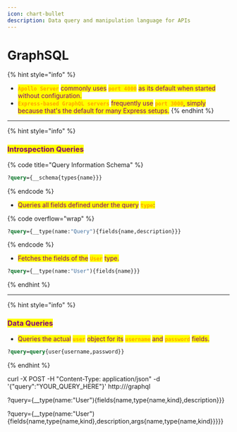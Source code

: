 ```yaml
---
icon: chart-bullet
description: Data query and manipulation language for APIs
---
```


# GraphSQL

{% hint style="info" %}
* <mark style="color:orange;">**`Apollo Server`**</mark> <mark style="color:purple;">commonly uses</mark> <mark style="color:orange;">**`port 4000`**</mark> <mark style="color:purple;">as its default when started without configuration.</mark>
* <mark style="color:orange;">**`Express-based GraphQL servers`**</mark> <mark style="color:purple;">frequently use</mark> <mark style="color:orange;">**`port 3000`**</mark><mark style="color:purple;">, simply because that's the default for many Express setups.</mark>
{% endhint %}

***

{% hint style="info" %}
### <mark style="color:purple;">Introspection Queries</mark>

{% code title="Query Information Schema" %}
```graphql
?query={__schema{types{name}}}
```
{% endcode %}

* <mark style="color:purple;">Queries all fields defined under the query</mark> <mark style="color:orange;">**`type`**</mark><mark style="color:purple;">:</mark>

{% code overflow="wrap" %}
```graphql
?query={__type(name:"Query"){fields{name,description}}}
```
{% endcode %}

* <mark style="color:purple;">Fetches the fields of the</mark> <mark style="color:orange;">**`User`**</mark> <mark style="color:purple;">type.</mark>

```graphql
?query={__type(name:"User"){fields{name}}}
```
{% endhint %}

***

{% hint style="info" %}
### <mark style="color:purple;">Data Queries</mark>

* <mark style="color:purple;">Queries the actual</mark> <mark style="color:orange;">**`user`**</mark> <mark style="color:purple;">object for its</mark> <mark style="color:orange;">**`username`**</mark> <mark style="color:purple;">and</mark> <mark style="color:orange;">**`password`**</mark> <mark style="color:purple;">fields.</mark>

```graphql
?query=query{user{username,password}}
```
{% endhint %}







curl -X POST -H "Content-Type: application/json" -d '{"query":"YOUR\_QUERY\_HERE"}' http:///graphql



?query={\_\_type(name:"User"){fields{name,type{name,kind},description\}}}

?query={\_\_type(name:"User"){fields{name,type{name,kind},description,args{name,type{name,kind\}}\}}}
